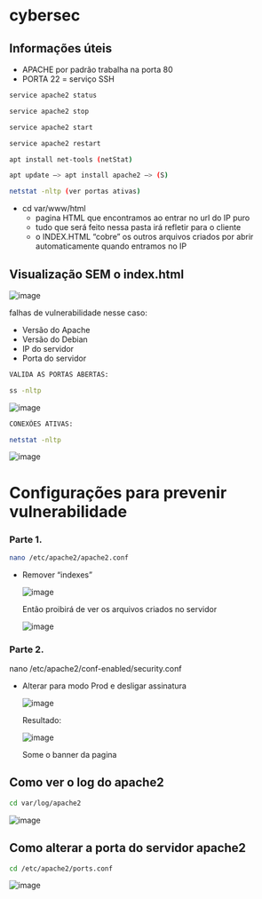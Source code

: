 # cybersec

## Informações úteis 

- APACHE por padrão trabalha na porta 80
- PORTA 22 = serviço SSH


```bash
service apache2 status

service apache2 stop

service apache2 start

service apache2 restart
```

```bash
apt install net-tools (netStat)

apt update —> apt install apache2 —> (S) 

netstat -nltp (ver portas ativas)
```


- cd var/www/html
    - pagina HTML que encontramos ao entrar no url do IP puro
    - tudo que será feito nessa pasta irá refletir para o cliente
    - o INDEX.HTML “cobre” os outros arquivos criados por abrir automaticamente quando entramos no IP

## Visualização **SEM** o index.html

![image](https://github.com/user-attachments/assets/4d4e49a7-46be-497d-8bda-854c46342bc8)

falhas de vulnerabilidade nesse caso: 

- Versão do Apache
- Versão do Debian
- IP do servidor
- Porta do servidor

```bash
VALIDA AS PORTAS ABERTAS:

ss -nltp 
```
![image](https://github.com/user-attachments/assets/57b1c7a6-424a-4fae-992c-71792100bf43)

```bash
CONEXÕES ATIVAS:

netstat -nltp
```
![image](https://github.com/user-attachments/assets/e53983e1-53e6-4785-b47a-10037391a294)


# Configurações para prevenir vulnerabilidade

### Parte 1.
```bash
nano /etc/apache2/apache2.conf
```
- Remover “indexes”
    
    ![image](https://github.com/user-attachments/assets/82a3fec3-6f2f-49cc-b7b0-52e1e1fc5741)

    
    Então proibirá de ver os arquivos criados no servidor
    
    ![image](https://github.com/user-attachments/assets/572ef97e-3551-42bd-9b48-b7277823db86)

    

### Parte 2.

nano /etc/apache2/conf-enabled/security.conf

- Alterar para modo Prod e desligar assinatura
    
    ![image](https://github.com/user-attachments/assets/111910ce-009f-42a5-beaa-3763755e188f)

    
    Resultado:
    
    ![image](https://github.com/user-attachments/assets/4112068a-bbe6-479f-b856-ae681b9d4875)

    
    Some o banner da pagina
    

## Como ver o log do apache2
```bash
cd var/log/apache2
```    
   ![image](https://github.com/user-attachments/assets/a2780c37-0fe7-4d6d-9319-a347f475a3fa)

    

## Como alterar a porta do servidor apache2
```bash
cd /etc/apache2/ports.conf
```
![image](https://github.com/user-attachments/assets/abfb26ab-f6f7-4467-9c1b-02354375a8c5)
